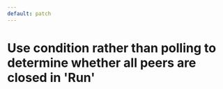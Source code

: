 ```yaml
---
default: patch
---
```


# Use condition rather than polling to determine whether all peers are closed in 'Run'
